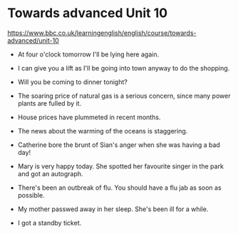 # Towards advanced Unit 10

https://www.bbc.co.uk/learningenglish/english/course/towards-advanced/unit-10

* At four o'clock tomorrow I'll be lying here again.

* I can give you a lift as I'll be going into town anyway to do the shopping.

* Will you be coming to dinner tonight?

* The soaring price of natural gas is a serious concern, since many power plants are fulled by it.

* House prices have plummeted in recent months.

* The news about the warming of the oceans is staggering.

* Catherine bore the brunt of Sian's anger when she was having a bad day!

* Mary is very happy today. She spotted her favourite singer in the park and got an autograph.

* There's been an outbreak of flu. You should have a flu jab as soon as possible.

* My mother passwed away in her sleep. She's been ill for a while.

* I got a standby ticket.
